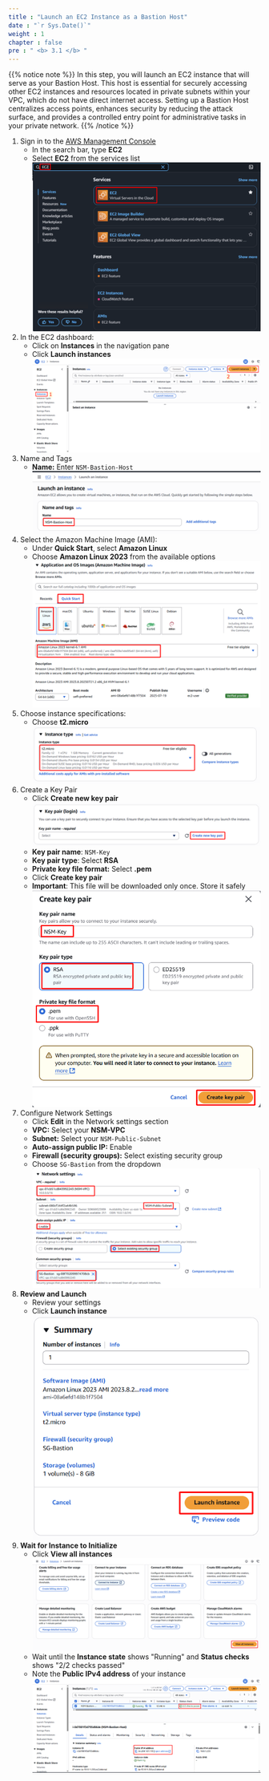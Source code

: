 ```yaml
---
title : "Launch an EC2 Instance as a Bastion Host"
date : "`r Sys.Date()`"
weight : 1
chapter : false
pre : " <b> 3.1 </b> "
---
```


{{% notice note %}}
In this step, you will launch an EC2 instance that will serve as your Bastion Host. This host is essential for securely accessing other EC2 instances and resources located in private subnets within your VPC, which do not have direct internet access. Setting up a Bastion Host centralizes access points, enhances security by reducing the attack surface, and provides a controlled entry point for administrative tasks in your private network.
{{% /notice %}}

1. Sign in to the [AWS Management Console](https://aws.amazon.com/console/)
    - In the search bar, type **EC2**
    - Select **EC2** from the services list    
    ![image.png](image.png)    
2. In the EC2 dashboard:
    - Click on **Instances** in the navigation pane
    - Click **Launch instances**    
    ![image.png](image%201.png)    
3. Name and Tags
    - **Name:** Enter `NSM-Bastion-Host`    
    ![image.png](image%202.png)    
4. Select the Amazon Machine Image (AMI):
    - Under **Quick Start**, select **Amazon Linux**
    - Choose **Amazon Linux 2023** from the available options    
    ![image.png](image%203.png)    
5. Choose instance specifications:
    - Choose **t2.micro**
    ![image.png](image%204.png)    
6. Create a Key Pair
    - Click **Create new key pair**        
        ![image.png](image%205.png)        
    - **Key pair name**: `NSM-Key`
    - **Key pair type**: Select **RSA**
    - **Private key file format:** Select **.pem**
    - Click **Create key pair**
    - **Important**: This file will be downloaded only once. Store it safely    
    ![image.png](image%206.png)    
7. Configure Network Settings
    - Click **Edit** in the Network settings section
    - **VPC:** Select your **NSM-VPC**
    - **Subnet:** Select your `NSM-Public-Subnet`
    - **Auto-assign public IP:** Enable
    - **Firewall (security groups):** Select existing security group
    - Choose `SG-Bastion` from the dropdown    
    ![image.png](image%207.png)    
8. **Review and Launch**
    - Review your settings
    - Click **Launch instance**
    ![image.png](image%208.png)    
9. **Wait for Instance to Initialize**
    - Click **View all instances**
    ![image.png](image%209.png)    
    - Wait until the **Instance state** shows "Running" and **Status checks** shows "2/2 checks passed"
    - Note the **Public IPv4 address** of your instance    
    ![image.png](image%2010.png)